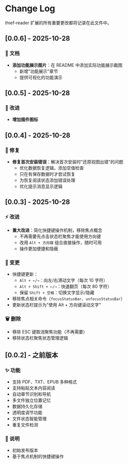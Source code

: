 # Change Log

thief-reader 扩展的所有重要更改都将记录在此文件中。

## [0.0.6] - 2025-10-28

### 📖 文档
- **添加功能展示图片**：在 README 中添加实际功能展示截图
  - 新增"功能展示"章节
  - 提供可视化的功能演示

## [0.0.5] - 2025-10-28

### 🐛 改进
- **增加插件图标**


## [0.0.4] - 2025-10-28

### 🐛 修复
- **修复首次安装错误**：解决首次安装时"还原视图出错"的问题
  - 优化数据恢复逻辑，添加空值检查
  - 只在有保存数据时才尝试恢复
  - 为恢复阅读状态添加错误处理
  - 优化提示消息显示逻辑

## [0.0.3] - 2025-10-28

### ⚡ 改进
- **重大改进**：简化快捷键操作机制，移除焦点概念
  - 不再需要先点击状态栏聚焦才能使用方向键
  - 改用 `Alt + 方向键` 组合直接操作，随时可用
  - 操作更加便捷和隐蔽

### 🔄 变更
- 快捷键更新：
  - `Alt + ←/→`：向左/右滑动文字（每次 10 字符）
  - `Alt + Shift + ←/→`：快速翻页（每次 80 字符）
  - 保留 `Shift + 空格`：切换文字显示/隐藏
- 移除焦点相关命令（`focusStatusBar`、`unfocusStatusBar`）
- 更新状态栏提示为"使用 Alt + 方向键滚动文字"

### 🗑️ 删除
- 移除 ESC 键取消聚焦功能（不再需要）
- 移除状态栏聚焦状态管理逻辑

## [0.0.2] - 之前版本

### ✨ 功能
- 支持 PDF、TXT、EPUB 多种格式
- 支持粘贴文本内容阅读
- 自动章节识别和导航
- 多文件独立位置记忆
- 数据持久化存储
- 透明度调节功能
- 文件状态智能管理
- 重复文件检测

### 📝 说明
- 初始发布版本
- 基于焦点机制的快捷键操作